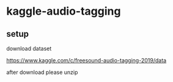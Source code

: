 # kaggle-audio-tagging

## setup
download dataset

https://www.kaggle.com/c/freesound-audio-tagging-2019/data

after download please unzip
